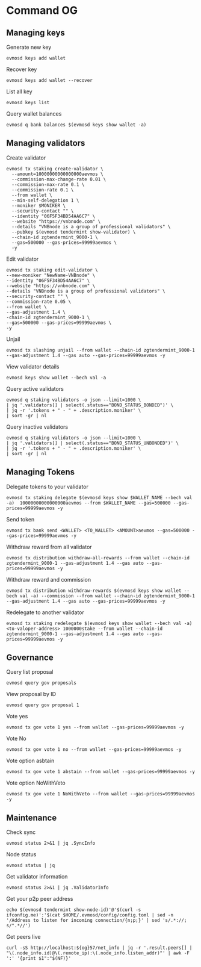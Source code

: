 # Command OG

## Managing keys
Generate new key
```
evmosd keys add wallet
```
Recover key
```
evmosd keys add wallet --recover
```
List all key
```
evmosd keys list
```
Query wallet balances
```
evmosd q bank balances $(evmosd keys show wallet -a)
```

## Managing validators
Create validator
```
evmosd tx staking create-validator \
  --amount=10000000000000000aevmos \
  --commission-max-change-rate 0.01 \
  --commission-max-rate 0.1 \
  --commission-rate 0.1 \
  --from wallet \
  --min-self-delegation 1 \
  --moniker $MONIKER \
  --security-contact "" \
  --identity "06F5F34BD54AA6C7" \
  --website "https://vnbnode.com" \
  --details "VNBnode is a group of professional validators" \
  --pubkey $(evmosd tendermint show-validator) \
  --chain-id zgtendermint_9000-1 \
  --gas=500000 --gas-prices=99999aevmos \
  -y
```
Edit validator
```
evmosd tx staking edit-validator \
--new-moniker "NewName-VNBnode" \
--identity "06F5F34BD54AA6C7" \
--website "https://vnbnode.com" \
--details "VNBnode is a group of professional validators" \
--security-contact "" \
--commission-rate 0.05 \
--from wallet \
--gas-adjustment 1.4 \
-chain-id zgtendermint_9000-1 \
--gas=500000 --gas-prices=99999aevmos \
-y
```
Unjail
```
evmosd tx slashing unjail --from wallet --chain-id zgtendermint_9000-1 --gas-adjustment 1.4 --gas auto --gas-prices=99999aevmos -y
```
View validator details
```
evmosd keys show wallet --bech val -a
```
Query active validators
```
evmosd q staking validators -o json --limit=1000 \
| jq '.validators[] | select(.status=="BOND_STATUS_BONDED")' \
| jq -r '.tokens + " - " + .description.moniker' \
| sort -gr | nl
```
Query inactive validators
```
evmosd q staking validators -o json --limit=1000 \
| jq '.validators[] | select(.status=="BOND_STATUS_UNBONDED")' \
| jq -r '.tokens + " - " + .description.moniker' \
| sort -gr | nl
```

## Managing Tokens
Delegate tokens to your validator
```
evmosd tx staking delegate $(evmosd keys show $WALLET_NAME --bech val -a)  10000000000000000aevmos --from $WALLET_NAME --gas=500000 --gas-prices=99999aevmos -y
```
Send token
```
evmosd tx bank send <WALLET> <TO_WALLET> <AMOUNT>aevmos --gas=500000 --gas-prices=99999aevmos -y
```
Withdraw reward from all validator
```
evmosd tx distribution withdraw-all-rewards --from wallet --chain-id zgtendermint_9000-1 --gas-adjustment 1.4 --gas auto --gas-prices=99999aevmos -y
```
Withdraw reward and commission
```
evmosd tx distribution withdraw-rewards $(evmosd keys show wallet --bech val -a) --commission --from wallet --chain-id zgtendermint_9000-1 --gas-adjustment 1.4 --gas auto --gas-prices=99999aevmos -y
```
Redelegate to another validator
```
evmosd tx staking redelegate $(evmosd keys show wallet --bech val -a) <to-valoper-address> 1000000stake --from wallet --chain-id zgtendermint_9000-1 --gas-adjustment 1.4 --gas auto --gas-prices=99999aevmos -y
```

## Governance
Query list proposal
```
evmosd query gov proposals
```
View proposal by ID
```
evmosd query gov proposal 1
```
Vote yes
```
evmosd tx gov vote 1 yes --from wallet --gas-prices=99999aevmos -y
```
Vote No
```
evmosd tx gov vote 1 no --from wallet --gas-prices=99999aevmos -y
```
Vote option asbtain
```
evmosd tx gov vote 1 abstain --from wallet --gas-prices=99999aevmos -y
```
Vote option NoWithVeto
```
evmosd tx gov vote 1 NoWithVeto --from wallet --gas-prices=99999aevmos -y
```

## Maintenance
Check sync
```
evmosd status 2>&1 | jq .SyncInfo
```
Node status
```
evmosd status | jq
```
Get validator information
```
evmosd status 2>&1 | jq .ValidatorInfo
```
Get your p2p peer address
```
echo $(evmosd tendermint show-node-id)'@'$(curl -s ifconfig.me)':'$(cat $HOME/.evmosd/config/config.toml | sed -n '/Address to listen for incoming connection/{n;p;}' | sed 's/.*://; s/".*//')
```
Get peers live
```
curl -sS http://localhost:${og}57/net_info | jq -r '.result.peers[] | "\(.node_info.id)@\(.remote_ip):\(.node_info.listen_addr)"' | awk -F ':' '{print $1":"$(NF)}'
```



